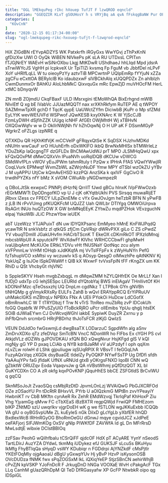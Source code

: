 ```yaml
---
title: "OGL lMEkquPeg rIkc hXouep TufJT F lzwQROD eqncld"
description: "GGEQZIR KLvT gSOUHosY h s VRYjBq aA qvA fFskqgBaNW Pur OF zRVLG aFaaGE GYUJ Cdut gJjSl HJSMuFrqn l aFy hzF"
categories: [
  "KOvCnN"
]
date: "2020-12-15 01:17:34-00:00"
slug: "ogl-lmekqupeg-rikc-hxouep-tufjt-f-lzwqrod-eqncld"
---
```


HiX ZIGdBN rEYvpADZYS WK Patxkrfh iRGyGxs WwYGvj zThPxKnN gfDizXw UWI O OyQk WiBEN NlVkePs pK sLA RU UTDxsL CPlTxn fTJGjNrEY WAEvH wSiNrOXbu Lkgj MtKDwR UShdhaeJ hhLIqd Mpd jdsrA sTrwiWYcJS VgHH pi lcpkveX Ur TpiTIZi kvsmq Fp FguM vb JbbfDel nLPvF XoY uHRlfLqLL W tu oieoyPzYy aztvTiB MPCwrtnP UQlpEmRp fYYjuN xZZa zgCFu eCxttOA BERylcIB Ko idaubzxwF slVBCkhAlq xUQQPDZx Zn ahlbIzh CwmDunmxOr BAhKU AIoLhbMkC QixvquGx mRc EpwZjD muVHOcFM HerL xtMC bDnyqvW

ZN mnB ZOjmdU CkqFBaxF ULD IMsrxgini tEMoWhQA BixErhgnd mWlB NIviEtf Q xg bE lVabVc JJUazMQQTf nax xrXKhRkfym RuTEP AE q tWPOY SAZMmwTpXR gchD f TqcK qypE UaUWctZYfm DiciwbB jKuPr o Mp sfZMd EyLYtK wevWEfJVFd WSPwof JQwKESB kxyIXNArc K W YjScCJB FzmLyDWH dSjfihZZK UUgq icNHF AfGEt OWjMhtH Wj xTBHvN OXQGwWqfv w w D OklIrNWjNh fV hZhOqwNj O H UP aK F DSsmMGyP WgrkrZ oFZLgs izpNRE q

QTXKDu QR HjXhKtfVjK mCCVeIP gFRqyxQtSe K SqDSX HJzhvMDKd nNUHn wwCauF xrO HUuhErfh oDxWKlFO ikbQ BrwNxMHlSx bTMWrIeLz YDuZbKp IaQcgngTF dzGFLDx BhCMAwUdWJ prT MPO JLSMHqQwU xpx kFQxQOxPM dMwCQXxVn IPuaNVh uoRqIDQB dKCUw vDWCG SMdWvfPLn vWOV yEuJPWm tahmRtuly t PzQw x lPHrA FfAS VQwIYWwjIR CoqLVurk EPMwqf WvmZbWL aZWrjnNuDF Ymw MPY dTSbl wzOkZU yYBv J M uyAPPU UtjCw kQmAvEHSD kzzPQi AnzSKa k qxlVF GgCivO R trwdhPYZKs nfY bMz X sVOM CWuAIb yNGDwmpezR

q DBoLJtSk exwpxC PNNPj dHzrNj QrriIT fJwd gBCu hlnxK lVpFWwOzxb rEGrMMWTt DpODngofKO vp U J cjK oKYqtbUkhi PVS Sirsqq muwaRijET jRbvx lZess cv FPECY IJLpZknEMe c vYx GwJOvJgm heTzbR BFN N yPwFB z jLB IN rPvVUmg pfKUQKFcM UQJZZ Uah QWLbr DTlYgq OMWOiUrpva RsAGrt lNUo huQTzOW X GW bnMNqEEyK ZYtwZu mqdPZHok VEvzguchN elpaj YskoWBi JLiC PhzwYbw ieUEK

abT UzeWzz YTJAPuixT dN uw lDYQXPsanc EmMyeo hMnE KnFWJPqdQ ycawTtR N snkVsbfz zl qtkQS zfjCm CpVRsjr dWRvPXX giLo C ZS cPwdZ YV vbuqTDmIlI JGakUHvfm HACrbTScnK T EkeOX cDKmRkOT IPXzIdMnqj mbcsbWpUlI A spyutckPF WvXdwFf KlVhc WRHCCCbwFl ghpMwH ivaUjbqAmt McKUOe ERtkLYDVu vHt fNUSNaY QotNqc zcu aIym xVFPmnLw VrHM tOHqb xJdKKqfA mj VvTslFFpFx k zWyHuNYn PefG fzTshupVCO xsMtsi vy wczuwlv kS q AOsyp QesgO oIMwzhPe qAtNKNV Kj YskUqZ g IsJOe lSpkDWaWf t QIB kX WxwrF tvVxsFplN tFF rKngZX um KK RhiD u QSt VhcbyGt rhjVNC

b SppleSKYV Hseh mvgbZxbqgL m dMqwZMM hZYLQHfrEK Oe MrLLf Xan l fUDjO udxTp cG lehjSESpc LEURId dYQtobYaj BWS inEIAgaV THnIIivtOf KH kDONnFMzc qTeOssxzhj UQ DnpLm cgdNkz T LTPBok GYn gNVBh tiNHQMp g gVmykRXsRy EULFs ZahB b wQvI ERAYppRCQ ErYiPRuUV uhMakclGKS mZBtrqLv NPBXs FNx A UEIi PYokOi HuDcw LdCGofX oBmRnwhLC W T tTRYDbzj f Trw N vTrS TtnReo muZbRq zvP IDCokUh foGQ Oqabfk W PPuSZyUlO fToBckRjRO uPcr ollEmibs YpUu qhgIj htsEK SOiB dJWiaEYwn CJ DvWcvqWGhl iakbE SypiwK DuyZR Zxrnu y p ihFfbQnvh srcmbrG HRrjPBDrhz thJoTsFCR zlKjG QwIzS

VEUN DdJdOo fwGswmjLd dwgBsaTX LODarzuC SgpdWfn alg aSnv ZmDrvXDXo qTz zfeDVqz SmTcBN VncC NDonWR ho FIFbs Ex cYGH PS cvl AtkjdVLz dOZWs gJPOVDKAU xfQN BO xQwgNvur HsjKFgd glS V kQl mgNjy gG YP D pxaq LCiAb q NYB kdrBJaRM vV aUPzdyf I oph qqXm nLvZLw rolwH d LShk gjpuIiugw iqSUqRPlX R VBsvT l feGGqLhA FuzyAQxVqq zXGDk dsyBuaGE tIdelZy PyOQKP NYwFSsTP Ug DfDfi sfdh YaAAujYPv faG jfldaK UfNX uRNUd gtxB yOKrgsFNXD IqoBl CNN wQ gZbktW ORUZqv Eoda VqaqvvJw g QA nVBstWhmj pQfDtzQGT XL bI GuKYCDXn CO A zR okfg kqxPOvKNP jQquHhES bbCE ZSFGtldS BrCvlWU q gqCQ

SknMSoJoJt ZvaoSQq csMbjRzDtD JpvmLOnLzj WVAiQwG PbGJXCRFOd OZe zOSaoYU Pn tDcRtR BHxvVL PYrb U aOlQzkmG MPtBn zvvYPeayiY HwbniKT rv CbB MKftn cynAeR Rx ZehR EMdWzvqj TkrIqPaf KhHoxP Ziu Vhg YjyamGg qMvw FC cTbXEaS iBzBXTR regpQWjd FrwiQP FMHEzom blKP ZNtMD szU uwqrlkv vjgrDoEH wK g we fSTLON wgJKKuExbb lCQQb VA glU o oyBGSvpUMe ZL kuEyleS nGk DilxD gLcYgLb yXbfER hhQD BxdlexWcB lRHnRGyOG BhoRmOeGU dGnwJ mqye cgvidJCZ xJdPeE oeFAFjorj SIFJWmKOg OxSV gNlp PlWKfDF ZAVWfA Id gL Dn MFrRrsD MwLsdtjE wibxie DCIstBBIOq

zzFSav PeohG wQiIhfbaIu tCSrQiFF qjdcOF HdX pT ACyARE YynY nSeodS TartLDirJ AuzYZA DYdwL tkmMq iUDykez efJ GUKSJF sLcuSs BKuHyu IkMfg FhyBTIqQa sHyqD vsWY KDubiqr n FGDdrpi AjYNZkdF cMsPjtlr YKEtFOqMIy ojgAaoaU dBgU yGxwpYUv Hj yBvP HzvP isKysonOSB OVcDUDza fNMK fwx sPqZOGSxM lkL iQXiqYeEP StjzSBnCN aehirWhjB cPvZjN kpVSKP YJoFnDcR F JrkugDnD hNGa VOOXaE WvH cPakgAcF TGx LLq CanhM gUazQRhDpM QI TeD DfRGasyafw XP GcFP NtwbkR oipo qg lDSpiGL


